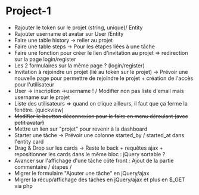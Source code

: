 # Project-1

* Rajouter le token sur le projet (string, unique)/ Entity  
* Rajouter username et avatar sur User /Entity  
* Faire une table history -> relier au projet  
* Faire une table steps -> Pour les étapes liées à une tâche
* Faire une fonction pour créer le lien d'invitation au projet => redirection sur la page login/register  
* Les 2 formulaires sur la même page ? (login/register)
* Invitation à rejoindre un projet (lié au token sur le projet) -> Prévoir une nouvelle page pour permettre de rejoindre le projet + création de l'accès pour l'utilisateur
* User -> inscription ->username ! / Modifier non pas liste d'email mais username sur le projet  
* Liste des utilisateurs => quand on clique ailleurs, il faut que ça ferme la fenêtre. (quickview)  
* ~~Modifier le boutton déconnexion pour le faire en menu déroulant (avec petit avatar)~~  
* Mettre un lien sur "projet" pour revenir à la dashboard  
* Starter une tâche -> Prévoir une colonne started_by / started_at dans l'entity card
* Drag & Drop sur les cards -> Reste le back + requêtes ajax + repositionner les cards dans le même bloc : jQuery sortable ?
* Avancer sur l'affichage d'une tâche côté front : Ajout de la partie commentaire / étapes / 
* Migrer le formulaire "Ajouter une tâche" en jQuery/ajax
* Migrer la récup/affichage des tâches en jQuery/ajax et plus en $_GET via php

